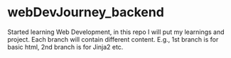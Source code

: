 # webDevJourney_backend
Started learning Web Development, in this repo I will put my learnings and project. Each branch will contain different content. E.g., 1st branch is for basic html, 2nd branch is for Jinja2 etc.
